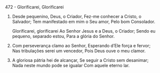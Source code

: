 472 - Glorificarei, Glorificarei

1. Desde pequenino, Deus, o Criador,
   Fez-me conhecer a Cristo, o Salvador;
   Tem manifestado em mim o Seu amor,
   Pelo bom Consolador.

    Glorificarei, glorificarei
    Ao Senhor Jesus e a Deus, o Criador;
    Sendo eu pequeno, separado estou,
    Para a glória do Senhor.

2. Com perseverança clamo ao Senhor,
   Esperando d’Ele força e fervor;
   Nas tribulações serei um vencedor,
   Pois Deus ouve o meu clamor.

3. A gloriosa pátria hei de alcançar,
   Se seguir a Cristo sem desanimar;
   Nada neste mundo pode se igualar
   Com aquele eterno lar.
